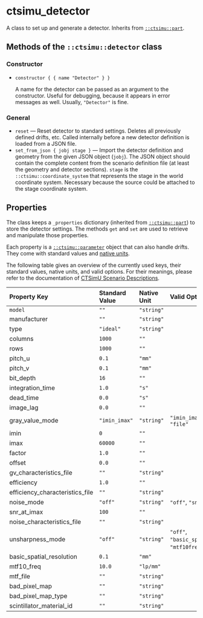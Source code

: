 # ctsimu_detector
A class to set up and generate a detector. Inherits from [`::ctsimu::part`](part.md).

## Methods of the `::ctsimu::detector` class

### Constructor

* `constructor { { name "Detector" } }`

	A name for the detector can be passed as an argument to the constructor. Useful for debugging, because it appears in error messages as well. Usually, `"Detector"` is fine.

### General

* `reset` — Reset detector to standard settings. Deletes all previously defined drifts, etc. Called internally before a new detector definition is loaded from a JSON file.
* `set_from_json { jobj stage }` — Import the detector definition and geometry from the given JSON object (`jobj`). The JSON object should contain the complete content from the scenario definition file (at least the geometry and detector sections). `stage` is the `::ctsimu::coordinate_system` that represents the stage in the world coordinate system. Necessary because the source could be attached to the stage coordinate system.

## Properties

The class keeps a `_properties` dictionary (inherited from [`::ctsimu::part`](part.md)) to store the detector settings. The methods `get` and `set` are used to retrieve and manipulate those properties.

Each property is a [`::ctsimu::parameter`](parameter.md) object that can also handle drifts. They come with standard values and [native units](native_units.md).

The following table gives an overview of the currently used keys, their standard values, native units, and valid options. For their meanings, please refer to the documentation of [CTSimU Scenario Descriptions](https://bamresearch.github.io/ctsimu-scenarios/).

| Property Key                    | Standard Value | Native Unit | Valid Options                                                     |
| :------------------------------ | :------------- | :---------- | :---------------------------------------------------------------- |
| `model`                         | `""`           | `"string"`  |                                                                   |
| manufacturer                    | `""`           | `"string"`  |                                                                   |
| type                            | `"ideal"`      | `"string"`  |                                                                   |
| columns                         | `1000`         | `""`        |                                                                   |
| rows                            | `1000`         | `""`        |                                                                   |
| pitch_u                         | `0.1`          | `"mm"`      |                                                                   |
| pitch_v                         | `0.1`          | `"mm"`      |                                                                   |
| bit_depth                       | `16`           | `""`        |                                                                   |
| integration_time                | `1.0`          | `"s"`       |                                                                   |
| dead_time                       | `0.0`          | `"s"`       |                                                                   |
| image_lag                       | `0.0`          | `""`        |                                                                   |
| gray_value_mode                 | `"imin_imax"`  | `"string"`  | `"imin_imax"`, `"linear"`, `"file"`                               |
| imin                            | `0`            | `""`        |                                                                   |
| imax                            | `60000`        | `""`        |                                                                   |
| factor                          | `1.0`          | `""`        |                                                                   |
| offset                          | `0.0`          | `""`        |                                                                   |
| gv_characteristics_file         | `""`           | `"string"`  |                                                                   |
| efficiency                      | `1.0`          | `""`        |                                                                   |
| efficiency_characteristics_file | `""`           | `"string"`  |                                                                   |
| noise_mode                      | `"off"`        | `"string"`  | `"off"`, `"snr_at_imax"`, `"file"`                                |
| snr_at_imax                     | `100`          | `""`        |                                                                   |
| noise_characteristics_file      | `""`           | `"string"`  |                                                                   |
| unsharpness_mode                | `"off"`        | `"string"`  | `"off"`, `"basic_spatial_resolution"`, `"mtf10freq"`, `"mtffile"` |
| basic_spatial_resolution        | `0.1`          | `"mm"`      |                                                                   |
| mtf10_freq                      | `10.0`         | `"lp/mm"`   |                                                                   |
| mtf_file                        | `""`           | `"string"`  |                                                                   |
| bad_pixel_map                   | `""`           | `"string"`  |                                                                   |
| bad_pixel_map_type              | `""`           | `"string"`  |                                                                   |
| scintillator_material_id        | `""`           | `"string"`  |                                                                   |